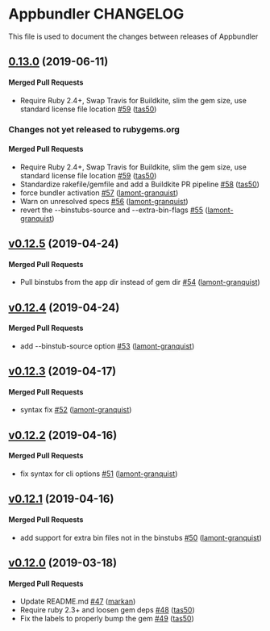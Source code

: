 # Appbundler CHANGELOG

This file is used to document the changes between releases of Appbundler

<!-- latest_release 0.13.0 -->
## [0.13.0](https://github.com/chef/appbundler/tree/0.13.0) (2019-06-11)

#### Merged Pull Requests
- Require Ruby 2.4+, Swap Travis for Buildkite, slim the gem size, use standard license file location [#59](https://github.com/chef/appbundler/pull/59) ([tas50](https://github.com/tas50))
<!-- latest_release -->

<!-- release_rollup since=0.12.5 -->
### Changes not yet released to rubygems.org

#### Merged Pull Requests
- Require Ruby 2.4+, Swap Travis for Buildkite, slim the gem size, use standard license file location [#59](https://github.com/chef/appbundler/pull/59) ([tas50](https://github.com/tas50)) <!-- 0.13.0 -->
- Standardize rakefile/gemfile and add a Buildkite PR pipeline [#58](https://github.com/chef/appbundler/pull/58) ([tas50](https://github.com/tas50)) <!-- 0.12.9 -->
- force bundler activation [#57](https://github.com/chef/appbundler/pull/57) ([lamont-granquist](https://github.com/lamont-granquist)) <!-- 0.12.8 -->
- Warn on unresolved specs [#56](https://github.com/chef/appbundler/pull/56) ([lamont-granquist](https://github.com/lamont-granquist)) <!-- 0.12.7 -->
- revert the --binstubs-source and --extra-bin-flags [#55](https://github.com/chef/appbundler/pull/55) ([lamont-granquist](https://github.com/lamont-granquist)) <!-- 0.12.6 -->
<!-- release_rollup -->

<!-- latest_stable_release -->
## [v0.12.5](https://github.com/chef/appbundler/tree/v0.12.5) (2019-04-24)

#### Merged Pull Requests
- Pull binstubs from the app dir instead of gem dir [#54](https://github.com/chef/appbundler/pull/54) ([lamont-granquist](https://github.com/lamont-granquist))
<!-- latest_stable_release -->

## [v0.12.4](https://github.com/chef/appbundler/tree/v0.12.4) (2019-04-24)

#### Merged Pull Requests
- add --binstub-source option [#53](https://github.com/chef/appbundler/pull/53) ([lamont-granquist](https://github.com/lamont-granquist))

## [v0.12.3](https://github.com/chef/appbundler/tree/v0.12.3) (2019-04-17)

#### Merged Pull Requests
- syntax fix [#52](https://github.com/chef/appbundler/pull/52) ([lamont-granquist](https://github.com/lamont-granquist))

## [v0.12.2](https://github.com/chef/appbundler/tree/v0.12.2) (2019-04-16)

#### Merged Pull Requests
- fix syntax for cli options [#51](https://github.com/chef/appbundler/pull/51) ([lamont-granquist](https://github.com/lamont-granquist))

## [v0.12.1](https://github.com/chef/appbundler/tree/v0.12.1) (2019-04-16)

#### Merged Pull Requests
- add support for extra bin files not in the binstubs [#50](https://github.com/chef/appbundler/pull/50) ([lamont-granquist](https://github.com/lamont-granquist))

## [v0.12.0](https://github.com/chef/appbundler/tree/v0.12.0) (2019-03-18)

#### Merged Pull Requests
- Update README.md [#47](https://github.com/chef/appbundler/pull/47) ([markan](https://github.com/markan))
- Require ruby 2.3+ and loosen gem deps [#48](https://github.com/chef/appbundler/pull/48) ([tas50](https://github.com/tas50))
- Fix the labels to properly bump the gem [#49](https://github.com/chef/appbundler/pull/49) ([tas50](https://github.com/tas50))